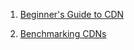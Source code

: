 1. [Beginner's Guide to CDN](https://royal.pingdom.com/a-beginners-guide-to-using-cdns/)

2. [Benchmarking CDNs](https://royal.pingdom.com/benchmarking-cdns-cloudfront-cloudflare-fastly-and-google-cloud/)
